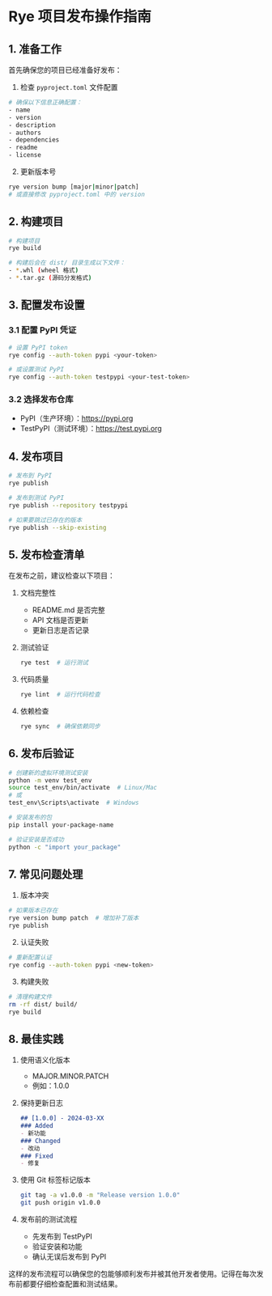 # Rye 项目发布操作指南

## 1. 准备工作

首先确保您的项目已经准备好发布：

1. 检查 `pyproject.toml` 文件配置
```bash
# 确保以下信息正确配置：
- name
- version
- description
- authors
- dependencies
- readme
- license
```

2. 更新版本号
```bash
rye version bump [major|minor|patch]
# 或直接修改 pyproject.toml 中的 version
```

## 2. 构建项目

```bash
# 构建项目
rye build

# 构建后会在 dist/ 目录生成以下文件：
- *.whl (wheel 格式)
- *.tar.gz (源码分发格式)
```

## 3. 配置发布设置

### 3.1 配置 PyPI 凭证

```bash
# 设置 PyPI token
rye config --auth-token pypi <your-token>

# 或设置测试 PyPI
rye config --auth-token testpypi <your-test-token>
```

### 3.2 选择发布仓库

- PyPI（生产环境）：https://pypi.org
- TestPyPI（测试环境）：https://test.pypi.org

## 4. 发布项目

```bash
# 发布到 PyPI
rye publish

# 发布到测试 PyPI
rye publish --repository testpypi

# 如果要跳过已存在的版本
rye publish --skip-existing
```

## 5. 发布检查清单

在发布之前，建议检查以下项目：

1. 文档完整性
   - README.md 是否完整
   - API 文档是否更新
   - 更新日志是否记录

2. 测试验证
   ```bash
   rye test  # 运行测试
   ```

3. 代码质量
   ```bash
   rye lint  # 运行代码检查
   ```

4. 依赖检查
   ```bash
   rye sync  # 确保依赖同步
   ```

## 6. 发布后验证

```bash
# 创建新的虚拟环境测试安装
python -m venv test_env
source test_env/bin/activate  # Linux/Mac
# 或
test_env\Scripts\activate  # Windows

# 安装发布的包
pip install your-package-name

# 验证安装是否成功
python -c "import your_package"
```

## 7. 常见问题处理

1. 版本冲突
```bash
# 如果版本已存在
rye version bump patch  # 增加补丁版本
rye publish
```

2. 认证失败
```bash
# 重新配置认证
rye config --auth-token pypi <new-token>
```

3. 构建失败
```bash
# 清理构建文件
rm -rf dist/ build/
rye build
```

## 8. 最佳实践

1. 使用语义化版本
   - MAJOR.MINOR.PATCH
   - 例如：1.0.0

2. 保持更新日志
   ```markdown
   ## [1.0.0] - 2024-03-XX
   ### Added
   - 新功能
   ### Changed
   - 改动
   ### Fixed
   - 修复
   ```

3. 使用 Git 标签标记版本
   ```bash
   git tag -a v1.0.0 -m "Release version 1.0.0"
   git push origin v1.0.0
   ```

4. 发布前的测试流程
   - 先发布到 TestPyPI
   - 验证安装和功能
   - 确认无误后发布到 PyPI

这样的发布流程可以确保您的包能够顺利发布并被其他开发者使用。记得在每次发布前都要仔细检查配置和测试结果。
